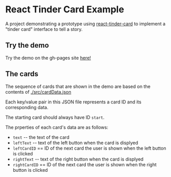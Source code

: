 # React Tinder Card Example

A project demonstrating a prototype using [react-tinder-card](https://github.com/3DJakob/react-tinder-card) to implement a "tinder card" interface to tell a story. 

## Try the demo

Try the demo on the gh-pages site [here!](https://mstfst.github.io/react-tinder-card-example/)

## The cards

The sequence of cards that are shown in the demo are based on the contents of [./src/cardData.json](./src/cardData.json)

Each key/value pair in this JSON file represents a card ID and its corresponding data.

The starting card should always have ID `start`.

The prperties of each card's data are as follows:

* `text` -- the text of the card
* `leftText` -- text of the left button when the card is displyed
* `leftCardID` == ID of the next card the user is shown when the left button is clicked
* `rightText` -- text of the right button when the card is displyed
* `rightCardID` == ID of the next card the user is shown when the right button is clicked
